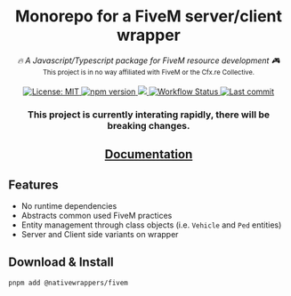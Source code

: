 <h1 align="center">Monorepo for a FiveM server/client wrapper</h1>

<p align="center">
	<i>🔥 A Javascript/Typescript package for FiveM resource development 🎮</i>
  <br>
  <small>This project is in no way affiliated with FiveM or the Cfx.re Collective.</small>
  </br></br>
  <a href="https://github.com/nativewrappers/nativewrappers/blob/master/LICENSE">
    <img src="https://img.shields.io/badge/License-MIT-blue.svg?style=flat" alt="License: MIT">
  </a>
  <a href="https://www.npmjs.com/package/@nativewrappers/fivem">
    <img src="https://img.shields.io/npm/v/@nativewrappers/fivem?style=flat" alt="npm version">
  </a>
  <a href="https://www.npmjs.com/package/@nativewrappers/fivem">
    <img src="https://img.shields.io/npm/dm/@nativewrappers/fivem?style=flat">
  </a>
  <a href="https://github.com/nativewrappers/nativewrappers/actions/workflows/config.yml">
    <img src="https://github.com/nativewrappers/nativewrappers/actions/workflows/config.yml/badge.svg" alt="Workflow Status">
  </a>
  <a href="https://github.com/nativewrappers/nativewrappers/commits/master">
    <img src="https://img.shields.io/github/last-commit/nativewrappers/fivem.svg?style=flat" alt="Last commit">
  </a>
</p>

<h3 align="center">This project is currently interating rapidly, there will be breaking changes.</h3>

<p align="center">
	<h2 align="center"><a href="https://github.com/nativewrappers/nativewrappers/tree/main/docs">Documentation</a></h2>
	<!-- <a href="https://forum.fivem.net/t/fivem-js-v1-3-2-javascript-typescript-wrapper-now-with-menu-class-nativeui/268640">Forum</a> -->
</p>

## Features

- No runtime dependencies
- Abstracts common used FiveM practices
- Entity management through class objects (i.e. `Vehicle` and `Ped` entities)
- Server and Client side variants on wrapper

## Download & Install

`pnpm add @nativewrappers/fivem`
